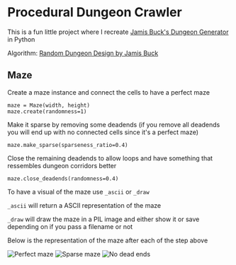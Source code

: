 # Procedural Dungeon Crawler

This is a fun little project where I recreate [Jamis Buck's Dungeon Generator](https://www.myth-weavers.com/generate_dungeon.php) in Python

Algorithm: [Random Dungeon Design by Jamis Buck](http://www.brainycode.com/downloads/RandomDungeonGenerator.pdf)

## Maze

Create a maze instance and connect the cells to have a perfect maze

```
maze = Maze(width, height)
maze.create(randomness=1)
```

Make it sparse by removing some deadends (if you remove all deadends you will end up with no connected cells since it's a perfect maze)
```
maze.make_sparse(sparseness_ratio=0.4)
```

Close the remaining deadends to allow loops and have something that ressembles dungeon corridors better

```
maze.close_deadends(randomness=0.4)
```

To have a visual of the maze use `_ascii` or `_draw`

`_ascii` will return a ASCII representation of the maze

`_draw` will draw the maze in a PIL image and either show it or save depending on if you pass a filename or not

Below is the representation of the maze after each of the step above

![Perfect maze]('1.basic.png')
![Sparse maze]('2.sparse.png')
![No dead ends]('3.closed.png')
